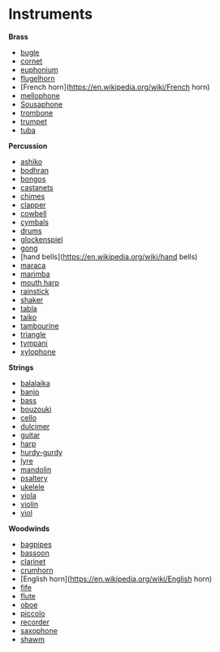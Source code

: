 # Instruments

**Brass**
* [bugle](https://en.wikipedia.org/wiki/bugle)
* [cornet](https://en.wikipedia.org/wiki/cornet)
* [euphonium](https://en.wikipedia.org/wiki/euphonium)
* [flugelhorn](https://en.wikipedia.org/wiki/flugelhorn)
* [French horn](https://en.wikipedia.org/wiki/French horn)
* [mellophone](https://en.wikipedia.org/wiki/mellophone)
* [Sousaphone](https://en.wikipedia.org/wiki/Sousaphone)
* [trombone](https://en.wikipedia.org/wiki/trombone)
* [trumpet](https://en.wikipedia.org/wiki/trumpet)
* [tuba](https://en.wikipedia.org/wiki/tuba)

**Percussion**
* [ashiko](https://en.wikipedia.org/wiki/ashiko)
* [bodhran](https://en.wikipedia.org/wiki/bodhran)
* [bongos](https://en.wikipedia.org/wiki/bongos)
* [castanets](https://en.wikipedia.org/wiki/castanets)
* [chimes](https://en.wikipedia.org/wiki/chimes)
* [clapper](https://en.wikipedia.org/wiki/clapper)
* [cowbell](https://en.wikipedia.org/wiki/cowbell)
* [cymbals](https://en.wikipedia.org/wiki/cymbals)
* [drums](https://en.wikipedia.org/wiki/drums)
* [glockenspiel](https://en.wikipedia.org/wiki/glockenspiel)
* [gong](https://en.wikipedia.org/wiki/gong)
* [hand bells](https://en.wikipedia.org/wiki/hand bells)
* [maraca](https://en.wikipedia.org/wiki/maraca)
* [marimba](https://en.wikipedia.org/wiki/marimba)
* [mouth harp](https://en.wikipedia.org/wiki/Jew's_harp)
* [rainstick](https://en.wikipedia.org/wiki/rainstick)
* [shaker](https://en.wikipedia.org/wiki/Shaker_(instrument))
* [tabla](https://en.wikipedia.org/wiki/tabla)
* [taiko](https://en.wikipedia.org/wiki/taiko)
* [tambourine](https://en.wikipedia.org/wiki/tambourine)
* [triangle](https://en.wikipedia.org/wiki/Triangle_(musical_instrument))
* [tympani](https://en.wikipedia.org/wiki/tympani)
* [xylophone](https://en.wikipedia.org/wiki/xylophone)

**Strings**
* [balalaika](https://en.wikipedia.org/wiki/balalaika)
* [banjo](https://en.wikipedia.org/wiki/banjo)
* [bass](https://en.wikipedia.org/wiki/bass (instrument))
* [bouzouki](https://en.wikipedia.org/wiki/bouzouki)
* [cello](https://en.wikipedia.org/wiki/cello)
* [dulcimer](https://en.wikipedia.org/wiki/dulcimer)
* [guitar](https://en.wikipedia.org/wiki/guitar)
* [harp](https://en.wikipedia.org/wiki/harp)
* [hurdy-gurdy](https://en.wikipedia.org/wiki/hurdy-gurdy)
* [lyre](https://en.wikipedia.org/wiki/lyre)
* [mandolin](https://en.wikipedia.org/wiki/mandolin)
* [psaltery](https://en.wikipedia.org/wiki/psaltery)
* [ukelele](https://en.wikipedia.org/wiki/ukelele)
* [viola](https://en.wikipedia.org/wiki/viola)
* [violin](https://en.wikipedia.org/wiki/violin)
* [viol](https://en.wikipedia.org/wiki/viol)

**Woodwinds**
* [bagpipes](https://en.wikipedia.org/wiki/bagpipes)
* [bassoon](https://en.wikipedia.org/wiki/bassoon)
* [clarinet](https://en.wikipedia.org/wiki/clarinet)
* [crumhorn](https://en.wikipedia.org/wiki/crumhorn)
* [English horn](https://en.wikipedia.org/wiki/English horn)
* [fife](https://en.wikipedia.org/wiki/fife (musical instrument))
* [flute](https://en.wikipedia.org/wiki/flute)
* [oboe](https://en.wikipedia.org/wiki/oboe)
* [piccolo](https://en.wikipedia.org/wiki/piccolo)
* [recorder](https://en.wikipedia.org/wiki/recorder (musical instrument))
* [saxophone](https://en.wikipedia.org/wiki/saxophone)
* [shawm](https://en.wikipedia.org/wiki/shawm)
